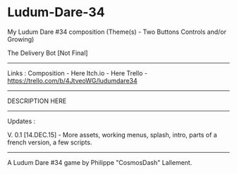 # Ludum-Dare-34
My Ludum Dare #34 composition (Theme(s) - Two Buttons Controls and/or Growing)

The Delivery Bot [Not Final]

_______________________________________________________

Links : 
Composition - Here
Itch.io - Here
Trello - https://trello.com/b/4JtveoWG/ludumdare34

_______________________________________________________

DESCRIPTION HERE

_______________________________________________________

Updates :

V. 0.1 [14.DEC.15] - More assets, working menus, splash, intro, parts of a french version, a few scripts.

_______________________________________________________

A Ludum Dare #34 game by Philippe "CosmosDash" Lallement.
